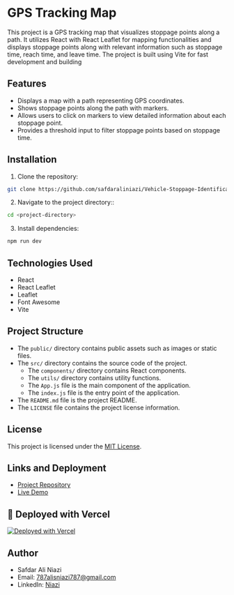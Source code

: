 # GPS Tracking Map

This project is a GPS tracking map that visualizes stoppage points along a path. It utilizes React with React Leaflet for mapping functionalities and displays stoppage points along with relevant information such as stoppage time, reach time, and leave time. The project is built using Vite for fast development and building

## Features

- Displays a map with a path representing GPS coordinates.
- Shows stoppage points along the path with markers.
- Allows users to click on markers to view detailed information about each stoppage point.
- Provides a threshold input to filter stoppage points based on stoppage time.

## Installation

1. Clone the repository:

```bash
git clone https://github.com/safdaraliniazi/Vehicle-Stoppage-Identification-and-Visualization

```
2. Navigate to the project directory::

```bash
cd <project-directory>
```

3. Install dependencies:

```bash
npm run dev
```
## Technologies Used
- React
- React Leaflet
- Leaflet
- Font Awesome
- Vite

## Project Structure

- The `public/` directory contains public assets such as images or static files.
- The `src/` directory contains the source code of the project.
  - The `components/` directory contains React components.
  - The `utils/` directory contains utility functions.
  - The `App.js` file is the main component of the application.
  - The `index.js` file is the entry point of the application.
- The `README.md` file is the project README.
- The `LICENSE` file contains the project license information.


## License

This project is licensed under the [MIT License](LICENSE).

## Links and Deployment

- [Project Repository](https://github.com/safdaraliniazi/Vehicle-Stoppage-Identification-and-Visualization)
- [Live Demo](https://vehicle-stoppage-identification-and-visualization.vercel.app/)

## 🚀 Deployed with Vercel

[![Deployed with Vercel](https://vercel.com/button)](https://vehicle-stoppage-identification-and-visualization.vercel.app/)

## Author

- Safdar Ali Niazi
- Email: 787alisniazi787@gmail.com
- LinkedIn: [Niazi](https://www.linkedin.com/in/safdar-ali-niazi-5ab79a227/)


